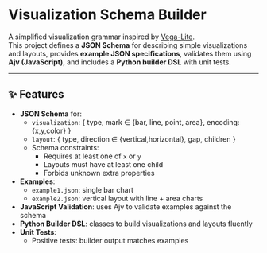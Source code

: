 # Visualization Schema Builder

A simplified visualization grammar inspired by [Vega-Lite](https://github.com/vega/vega-lite).  
This project defines a **JSON Schema** for describing simple visualizations and layouts, provides **example JSON specifications**, validates them using **Ajv (JavaScript)**, and includes a **Python builder DSL** with unit tests.

---

## ✨ Features
- **JSON Schema** for:
  - `visualization`: { type, mark ∈ {bar, line, point, area}, encoding: {x,y,color} }
  - `layout`: { type, direction ∈ {vertical,horizontal}, gap, children }
  - Schema constraints:
    - Requires at least one of `x` or `y`
    - Layouts must have at least one child
    - Forbids unknown extra properties
- **Examples**:
  - `example1.json`: single bar chart
  - `example2.json`: vertical layout with line + area charts
- **JavaScript Validation**: uses Ajv to validate examples against the schema
- **Python Builder DSL**: classes to build visualizations and layouts fluently
- **Unit Tests**:
  - Positive tests: builder output matches examples
